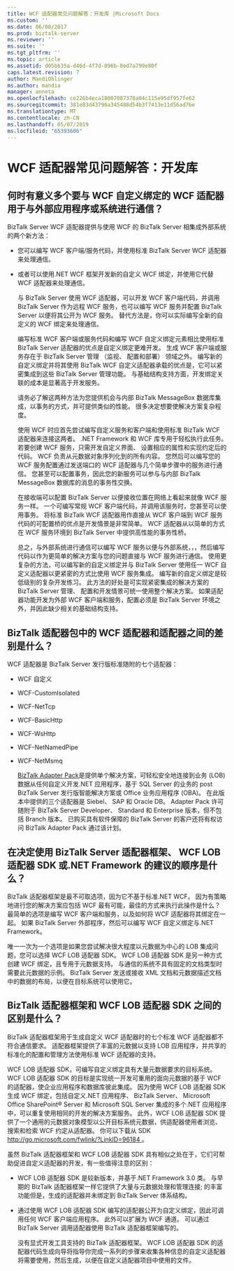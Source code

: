```yaml
---
title: WCF 适配器常见问题解答：开发库 |Microsoft Docs
ms.custom: ''
ms.date: 06/08/2017
ms.prod: biztalk-server
ms.reviewer: ''
ms.suite: ''
ms.tgt_pltfrm: ''
ms.topic: article
ms.assetid: d05b635a-d46d-4f7d-896b-8ed7a799e80f
caps.latest.revision: 7
author: MandiOhlinger
ms.author: mandia
manager: anneta
ms.openlocfilehash: ce226b4eca18007087378a04c115e95df957fe62
ms.sourcegitcommit: 381e83d43796a345488d54b3f7413e11d56ad7be
ms.translationtype: MT
ms.contentlocale: zh-CN
ms.lasthandoff: 05/07/2019
ms.locfileid: "65393606"
---
```

# <a name="wcf-adapter-faq-development-libraries"></a>WCF 适配器常见问题解答：开发库
## <a name="when-does-it-make-more-sense-to-use-the-wcf-adapters-vs-a-wcf-custom-binding-to-communicate-with-an-external-application-or-system"></a>何时有意义多个要与 WCF 自定义绑定的 WCF 适配器用于与外部应用程序或系统进行通信？  
 BizTalk Server WCF 适配器提供与使用 WCF 的 BizTalk Server 相集成外部系统的两个新方法：  
  
- 您可以编写 WCF 客户端/服务代码，并使用标准 BizTalk Server WCF 适配器来处理通信。  
  
- 或者可以使用.NET WCF 框架开发新的自定义 WCF 绑定，并使用它代替 WCF 适配器来处理通信。  
  
  与 BizTalk Server 使用 WCF 适配器，可以开发 WCF 客户端代码，并调用 BizTalk Server 作为远程 WCF 服务，也可以编写 WCF 服务并配置 BizTalk Server 以便将其公开为 WCF 服务。 替代方法是，你可以实际编写全新的自定义的 WCF 绑定来处理通信。  
  
  编写标准 WCF 客户端或服务代码和编写 WCF 自定义绑定元素相比使用标准 BizTalk Server 适配器的优点是自定义绑定更难开发。 生成 WCF 客户端或服务存在于 BizTalk Server 管理 （监视、 配置和部署） 领域之外。 编写新的自定义绑定并将其使用 BizTalk WCF 自定义适配器承载的优点是，它可以紧密集成到这些 BizTalk Server 管理功能。 与基础结构支持方面，开发绑定关联的成本是显著高于开发服务。  
  
  请务必了解这两种方法为您提供机会与内部 BizTalk MessageBox 数据库集成，以事务的方式，并可提供类似的性能。 很多决定想要使解决方案复杂程度。  
  
  使用 WCF 时应首先尝试编写自定义服务和客户端和使用标准 BizTalk WCF 适配器来连接这两者。 .NET Framework 和 WCF 库专用于轻松执行此任务。 若要创建 WCF 服务，只需开发自定义界面、 设置相应的属性和实现约定后的代码。 WCF 负责从元数据对象序列化到的所有内容。 您然后可以编写您的 WCF 服务配置通过发送端口的 WCF 适配器与几个简单步骤中的服务进行通信。 您甚至可以配置事务，因此您的新服务可以参与与内部 BizTalk MessageBox 数据库的消息的事务性交换。  
  
  在接收端可以配置 BizTalk Server 以便接收位置在网络上看起来就像 WCF 服务一样。 一个可编写常规 WCF 客户端代码，并调用该服务时，您甚至可以使用事务。 将标准 BizTalk WCF 适配器用作直接从 WCF 客户端到 WCF 服务代码的可配置桥的优点是开发情景是非常简单。 WCF 适配器从以简单的方式在 WCF 服务环境到 BizTalk Server 中提供高性能的事务性桥。  
  
  总之，与外部系统进行通信可以编写 WCF 服务以便与外部系统，，，然后编写代码以作为更简单的解决方案与您的问题直接与 WCF 服务进行通信。 使用更复杂的方法，可以编写新的自定义绑定并与 BizTalk Server 使用任一 WCF 自定义适配器以更紧密的方式比使用 WCF 服务集成。 编写新的自定义绑定是较低级别的复杂开发练习。 此方法的好处是可实现紧密集成的解决方案的 BizTalk Server 管理、 配置和开发情景可统一使用整个解决方案。 如果适配器功能开发为外部 WCF 客户端和服务，配置必须是 BizTalk Server 环境之外，并因此缺少相关的基础结构支持。  
  
## <a name="what-are-the-differences-between-the-wcf-adapters-and-the-adapters-in-the-biztalk-adapter-pack"></a>BizTalk 适配器包中的 WCF 适配器和适配器之间的差别是什么？  
 WCF 适配器是 BizTalk Server 发行版标准随附的七个适配器：  
  
- WCF 自定义  
  
- WCF-CustomIsolated  
  
- WCF-NetTcp  
  
- WCF-BasicHttp  
  
- WCF-WsHttp  
  
- WCF-NetNamedPipe  
  
- WCF-NetMsmq  
  
  [BizTalk Adapter Pack](http://www.microsoft.com/biztalk/en/us/adapter-pack.aspx)是提供单个解决方案，可轻松安全地连接到业务 (LOB) 数据从任何自定义开发.NET 应用程序，基于 SQL Server 的业务的 post BizTalk Server 发行版智能解决方案或 Office 业务应用程序 (OBA)。 在此版本中提供的三个适配器是 Siebel、 SAP 和 Oracle DB。 Adapter Pack 许可随附于 BizTalk Server Developer、 Standard 和 Enterprise 版本，但不包括 Branch 版本。 已购买具有软件保障的 BizTalk Server 的客户还将有权访问 BizTalk Adapter Pack 通过该计划。  
  
## <a name="what-is-the-recommended-order-for-deciding-to-use-the-biztalk-server-adapter-framework-the-wcf-lob-adapter-sdk-or-the-net-framework"></a>在决定使用 BizTalk Server 适配器框架、 WCF LOB 适配器 SDK 或.NET Framework 的建议的顺序是什么？  
 BizTalk 适配器框架是最不可取选项，因为它不基于标准.NET WCF。 因为有策略地进行您的解决方案应包括 WCF 最有可能，最佳的方式来执行此操作是什么？ 最简单的选项是编写 WCF 客户端和服务，以及如何将 WCF 适配器将其绑定在一起。 如果 BizTalk Server 外部程序，然后可以编写 WCF 自定义绑定与.NET Framework。  
  
 唯一一次为一个选项是如果您尝试解决很大程度以元数据为中心的 LOB 集成问题，您可以选择 WCF LOB 适配器 SDK。 WCF LOB 适配器 SDK 是另一种方式创建 WCF 绑定，且专用于元数据支持。 与通信的系统不具有固定的文档类型时需要此元数据的示例。 BizTalk Server 发送或接收 XML 文档和元数据描述文档中的数据的布局，以便在目标系统可以使用它。  
  
## <a name="what-are-the-differences-between-the-biztalk-adapter-framework-and-the-wcf-lob-adapter-sdk"></a>BizTalk 适配器框架和 WCF LOB 适配器 SDK 之间的区别是什么？  
 BizTalk 适配器框架用于生成自定义 WCF 适配器时的七个标准 WCF 适配器都不符合通信要求。 适配器框架提供了丰富的元数据以支持 LOB 应用程序，并共享的标准化的配置和管理方法使用标准 WCF 适配器的支持。  
  
 WCF LOB 适配器 SDK，可编写自定义绑定具有大量元数据要求的目标系统。 WCF LOB 适配器 SDK 的目标是实现统一开发可重用的面向元数据的基于 WCF 的适配器，使企业应用程序和数据库彼此集成。 因为使用 WCF LOB 适配器 SDK 生成 WCF 绑定，包括自定义.NET 应用程序、 BizTalk Server、 Microsoft Office SharePoint® Server 和 Microsoft SQL Server 集成的多个.NET 应用程序中，可以重复使用相同的开发的解决方案服务。 此外，WCF LOB 适配器 SDK 提供了一个通用的元数据对象模型以公开目标系统元数据，供适配器使用者浏览、 搜索和检索 WCF 约定从适配器。 你可以下载从 SDK [ http://go.microsoft.com/fwlink/?LinkID=96184 ](http://go.microsoft.com/fwlink/?LinkID=96184)。  
  
 虽然 BizTalk 适配器框架和 WCF LOB 适配器 SDK 具有相似之处在于，它们可帮助促进自定义适配器的开发，有一些值得注意的区别：  
  
- WCF LOB 适配器 SDK 是较新版本，并基于.NET Framework 3.0 类。 与早期的 BizTalk 适配器框架一样它提供了大量与元数据处理和管理连接; 的丰富功能但是，生成的适配器并未绑定到 BizTalk Server 体系结构。  
  
- 通过使用 WCF LOB 适配器 SDK 编写的适配器公开为自定义绑定，因此可调用任何 WCF 客户端应用程序。 此外可以扩展为 WCF 通道。 可以通过 BizTalk Server 调用适配器使用 BizTalk 适配器框架编写的。  
  
  没有显式开发工具支持的 BizTalk 适配器框架。 WCF LOB 适配器 SDK 的适配器代码生成向导将指导你完成一系列的步骤来收集各种信息的自定义适配器将需要使用，然后生成，以便在自定义适配器项目中使用的文件。